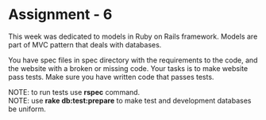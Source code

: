 Assignment - 6
==

This week was dedicated to models in Ruby on Rails framework. Models are part of MVC pattern that deals with databases.

You have spec files in spec directory with the requirements to the code, and the website with a broken or missing code.
Your tasks is to make website pass tests. Make sure you have written code that passes tests.

NOTE: to run tests use **rspec** command.  
NOTE: use **rake db:test:prepare** to make test and development databases be uniform.
